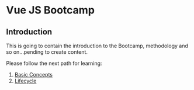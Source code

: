 # Vue JS Bootcamp

## Introduction

This is going to contain the introduction to the Bootcamp, methodology and so on...pending to create content.

Please follow the next path for learning:

<ol>
    <li><a href="/basics">Basic Concepts</a></li>
    <li><a href="/lifecycle">Lifecycle</a></li>
</ol>

